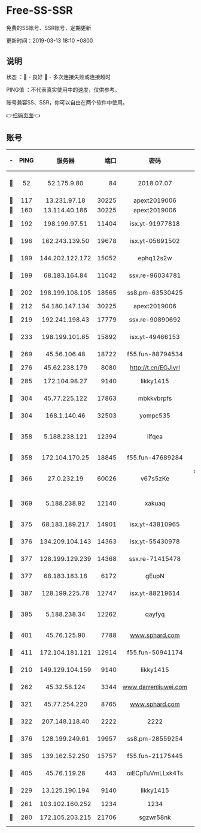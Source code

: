 # Free-SS-SSR

免费的SS账号、SSR账号，定期更新

更新时间：2019-03-13 18:10 +0800

## 说明

状态     ：🙂 - 良好 🙁 - 多次连接失败或连接超时

PING值   ：不代表真实使用中的速度，仅供参考。

账号兼容SS、SSR，你可以自由在两个软件中使用。

👉[扫码页面](https://liesauer.github.io/Free-SS-SSR/)👈

## 账号

|-|PING|服务器|端口|密码|加密方式|区域|
|:----:|:----:|:-----:|-----:|:----:|:----:|:----:|
|🙂|52|52.175.9.80|84|2018.07.07|chacha20-ietf-poly1305|HK|
|🙂|117|13.231.97.18|30225|apext2019006|chacha20|JP|
|🙂|160|13.114.40.186|30225|apext2019006|chacha20|JP|
|🙂|192|198.199.97.51|11404|isx.yt-91977818|aes-256-cfb|US|
|🙂|196|162.243.139.50|19678|isx.yt-05691502|aes-256-cfb|US|
|🙂|199|144.202.122.172|15052|ephq12s2w|aes-256-cfb|US|
|🙂|199|68.183.164.84|11042|ssx.re-96034781|aes-256-cfb|US|
|🙂|202|198.199.108.105|18565|ss8.pm-63530425|aes-256-cfb|US|
|🙂|212|54.180.147.134|30225|apext2019006|chacha20|KR|
|🙂|219|192.241.198.43|17779|ssx.re-90890692|aes-256-cfb|US|
|🙂|233|198.199.101.65|15892|isx.yt-49466153|aes-256-cfb|US|
|🙂|269|45.56.106.48|18722|f55.fun-88794534|aes-256-cfb|US|
|🙂|276|45.62.238.179|8080|http://t.cn/EGJIyrl|rc4-md5|CA|
|🙂|285|172.104.98.27|9140|likky1415|aes-256-cfb|JP|
|🙂|304|45.77.225.122|17863|mbkkvbrpfs|aes-256-cfb|GB|
|🙂|304|168.1.140.46|32503|yompc535|aes-256-cfb|AU|
|🙂|358|5.188.238.121|12394|llfqea|chacha20-ietf-poly1305|BR|
|🙂|358|172.104.170.25|18845|f55.fun-47689284|aes-256-cfb|SG|
|🙂|366|27.0.232.19|60026|v67s5zKe|xchacha20-ietf-poly1305|HK|
|🙂|369|5.188.238.92|12140|xakuaq|chacha20-ietf-poly1305|BR|
|🙂|375|68.183.189.217|14901|isx.yt-43810965|aes-256-cfb|SG|
|🙂|376|134.209.104.143|14363|isx.yt-55430978|aes-256-cfb|SG|
|🙂|377|128.199.129.239|14368|ssx.re-71415478|aes-256-cfb|SG|
|🙂|377|68.183.183.18|6172|gEupN|aes-256-cfb|SG|
|🙂|387|128.199.225.78|12747|isx.yt-88219614|aes-256-cfb|SG|
|🙂|395|5.188.238.34|12262|qayfyq|chacha20-ietf-poly1305|BR|
|🙂|401|45.76.125.90|7788|www.sphard.com|aes-256-cfb|AU|
|🙂|411|172.104.181.121|12914|f55.fun-50941174|aes-256-cfb|SG|
|🙂|210|149.129.104.159|9140|likky1415|aes-256-cfb|HK|
|🙂|262|45.32.58.124|3344|www.darrenliuwei.com|aes-256-cfb|JP|
|🙂|321|45.77.254.220|8765|www.sphard.com|aes-256-cfb|SG|
|🙂|322|207.148.118.40|2222|2222|aes-256-cfb|SG|
|🙂|376|128.199.249.61|19957|ss8.pm-28559254|aes-256-cfb|SG|
|🙂|385|139.162.52.250|15757|f55.fun-21175445|aes-256-cfb|SG|
|🙂|405|45.76.119.28|443|oiECpTuVmLLxk4Ts|aes-256-cfb|AU|
|🙁|229|13.125.190.194|9140|likky1415|aes-256-cfb|KR|
|🙁|261|103.102.160.252|1234|1234|rc4-md5|JP|
|🙁|280|172.105.203.215|21706|sgzwr58nk|aes-256-cfb|JP|
